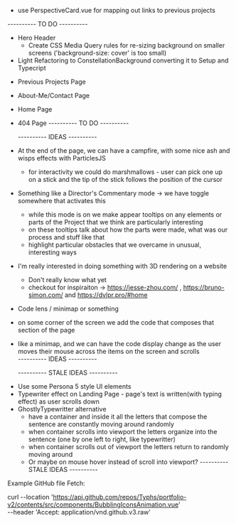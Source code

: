 <!-- LTeX: language=off -->

- use PerspectiveCard.vue for mapping out links to previous projects

---------- TO DO ----------

- Hero Header
  - Create CSS Media Query rules for re-sizing background on smaller screens ('background-size: cover' is too small)
- Light Refactoring to ConstellationBackground converting it to Setup and Typecript

* Previous Projects Page
* About-Me/Contact Page
* Home Page
* 404 Page
  ---------- TO DO ----------

  ---------- IDEAS ----------

* At the end of the page, we can have a campfire, with some nice ash and wisps effects with ParticlesJS
  - for interactivity we could do marshmallows - user can pick one up on a stick and the tip of the stick follows the position of the cursor
* Something like a Director's Commentary mode -> we have toggle somewhere that activates this
  - while this mode is on we make appear tooltips on any elements or parts of the Project that we think are particularly interesting
  - on these tooltips talk about how the parts were made, what was our process and stuff like that
  - highlight particular obstacles that we overcame in unusual, interesting ways
* I'm really interested in doing something with 3D rendering on a website
  - Don't really know what yet
  - checkout for inspiraiton -> https://jesse-zhou.com/ , https://bruno-simon.com/ and https://dvlpr.pro/#home
* Code lens / minimap or something

- on some corner of the screen we add the code that composes that section of the page
- like a minimap, and we can have the code display change as the user moves their mouse across the items on the screen and scrolls  
   ---------- IDEAS ----------

  ---------- STALE IDEAS ----------

* Use some Persona 5 style UI elements
* Typewriter effect on Landing Page - page's text is written(with typing effect) as user scrolls down
* GhostlyTypewritter alternative
  - have a container and inside it all the letters that compose the sentence are constantly moving around randomly
  - when container scrolls into viewport the letters organize into the sentence (one by one left to right, like typewritter)
  - when container scrolls out of viewport the letters return to randomly moving around
  - Or maybe on mouse hover instead of scroll into viewport?
    ---------- STALE IDEAS ----------

Example GitHub file Fetch:

curl --location 'https://api.github.com/repos/Typhs/portfolio-v2/contents/src/components/BubblingIconsAnimation.vue' \
--header 'Accept: application/vnd.github.v3.raw'
